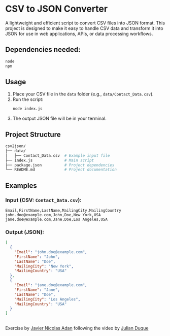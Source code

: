 # **CSV to JSON Converter**

A lightweight and efficient script to convert CSV files into JSON format. This project is designed to make it easy to handle CSV data and transform it into JSON for use in web applications, APIs, or data processing workflows.

## Dependencies needed:
```bash
node
npm 
```

## Usage
1. Place your CSV file in the `data` folder (e.g., `data/Contact_Data.csv`).
2. Run the script:
   ```bash
   node index.js
   ```
3. The output JSON file will be in your terminal.

## Project Structure
```bash
csv2json/
├── data/
│   ├── Contact_Data.csv  # Example input file
├── index.js              # Main script
├── package.json          # Project dependencies
└── README.md             # Project documentation
```

## Examples
### Input (CSV: `Contact_Data.csv`):
```csv
Email,FirstName,LastName,MailingCity,MailingCountry
john.doe@example.com,John,Doe,New York,USA
jane.doe@example.com,Jane,Doe,Los Angeles,USA
```

### Output (JSON):
```json
[
  {
    "Email": "john.doe@example.com",
    "FirstName": "John",
    "LastName": "Doe",
    "MailingCity": "New York",
    "MailingCountry": "USA"
  },
  {
    "Email": "jane.doe@example.com",
    "FirstName": "Jane",
    "LastName": "Doe",
    "MailingCity": "Los Angeles",
    "MailingCountry": "USA"
  }
]
```


## 
Exercise by [Javier Nicolas Adan](https://github.com/javiernicolasadan) following the video by [Julian Duque](https://www.youtube.com/watch?v=ewBsz-UaGfI&list=PLgIMQe2PKPSKsz4ag01cKOayd19nEg10u)

